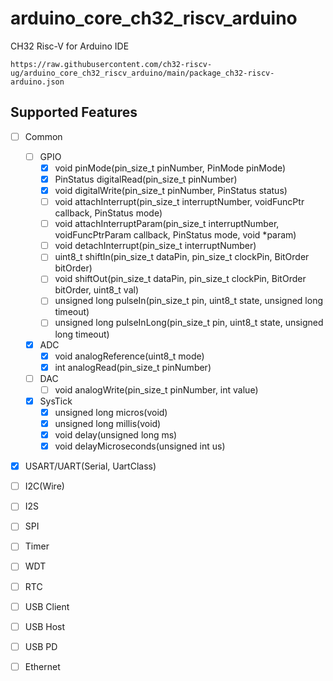 # arduino_core_ch32_riscv_arduino
CH32 Risc-V for Arduino IDE

```
https://raw.githubusercontent.com/ch32-riscv-ug/arduino_core_ch32_riscv_arduino/main/package_ch32-riscv-arduino.json
```
## Supported Features

- [ ] Common
  - [ ] GPIO
    - [x] void pinMode(pin_size_t pinNumber, PinMode pinMode)
    - [x] PinStatus digitalRead(pin_size_t pinNumber)
    - [x] void digitalWrite(pin_size_t pinNumber, PinStatus status)
    - [ ] void attachInterrupt(pin_size_t interruptNumber, voidFuncPtr callback, PinStatus mode)
    - [ ] void attachInterruptParam(pin_size_t interruptNumber, voidFuncPtrParam callback, PinStatus mode, void *param)
    - [ ] void detachInterrupt(pin_size_t interruptNumber)
    - [ ] uint8_t shiftIn(pin_size_t dataPin, pin_size_t clockPin, BitOrder bitOrder)
    - [ ] void shiftOut(pin_size_t dataPin, pin_size_t clockPin, BitOrder bitOrder, uint8_t val)
    - [ ] unsigned long pulseIn(pin_size_t pin, uint8_t state, unsigned long timeout)
    - [ ] unsigned long pulseInLong(pin_size_t pin, uint8_t state, unsigned long timeout)
  - [x] ADC
    - [x] void analogReference(uint8_t mode)
    - [x] int analogRead(pin_size_t pinNumber)
  - [ ] DAC
    - [ ] void analogWrite(pin_size_t pinNumber, int value)
  - [x] SysTick
    - [x] unsigned long micros(void)
    - [x] unsigned long millis(void)
    - [x] void delay(unsigned long ms)
    - [x] void delayMicroseconds(unsigned int us)

- [x] USART/UART(Serial, UartClass)
- [ ] I2C(Wire)
- [ ] I2S
- [ ] SPI
- [ ] Timer
- [ ] WDT
- [ ] RTC
- [ ] USB Client
- [ ] USB Host
- [ ] USB PD
- [ ] Ethernet
 

